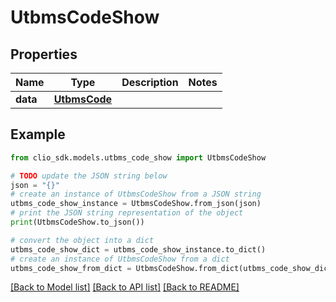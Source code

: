 # UtbmsCodeShow


## Properties

Name | Type | Description | Notes
------------ | ------------- | ------------- | -------------
**data** | [**UtbmsCode**](UtbmsCode.md) |  | 

## Example

```python
from clio_sdk.models.utbms_code_show import UtbmsCodeShow

# TODO update the JSON string below
json = "{}"
# create an instance of UtbmsCodeShow from a JSON string
utbms_code_show_instance = UtbmsCodeShow.from_json(json)
# print the JSON string representation of the object
print(UtbmsCodeShow.to_json())

# convert the object into a dict
utbms_code_show_dict = utbms_code_show_instance.to_dict()
# create an instance of UtbmsCodeShow from a dict
utbms_code_show_from_dict = UtbmsCodeShow.from_dict(utbms_code_show_dict)
```
[[Back to Model list]](../README.md#documentation-for-models) [[Back to API list]](../README.md#documentation-for-api-endpoints) [[Back to README]](../README.md)


